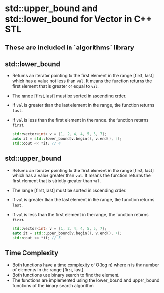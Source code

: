 # std::upper_bound and std::lower_bound for Vector in C++ STL
<h2>These are included in `algorithms` library</h2>

## std::lower_bound
- Returns an iterator pointing to the first element in the range [first, last] which has a value not less than `val`. It means the function returns the first element that is greater or equal to `val`.
- The range [first, last] must be sorted in ascending order.
- If `val` is greater than the last element in the range, the function returns `last`.
- If `val` is less than the first element in the range, the function returns `first`.
    
    ```cpp
    std::vector<int> v = {1, 2, 4, 4, 5, 6, 7};
    auto it = std::lower_bound(v.begin(), v.end(), 4);
    std::cout << *it; // 4
    ```

## std::upper_bound
- Returns an iterator pointing to the first element in the range [first, last] which has a value greater than `val`. It means the function returns the first element that is strictly greater than `val`.
- The range [first, last] must be sorted in ascending order.
- If `val` is greater than the last element in the range, the function returns `last`.
- If `val` is less than the first element in the range, the function returns `first`.
    
    ```cpp
    std::vector<int> v = {1, 2, 4, 4, 5, 6, 7};
    auto it = std::upper_bound(v.begin(), v.end(), 4);
    std::cout << *it; // 5
    ```

## Time Complexity
- Both functions have a time complexity of O(log n) where n is the number of elements in the range [first, last].
- Both functions use binary search to find the element.
- The functions are implemented using the lower_bound and upper_bound functions of the binary search algorithm.